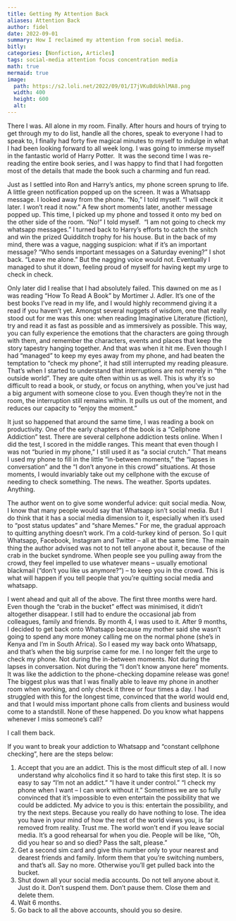 ```yaml
---
title: Getting My Attention Back
aliases: Attention Back
author: fidel
date: 2022-09-01
summary: How I reclaimed my attention from social media.
bitly: 
categories: [Nonfiction, Articles]
tags: social-media attention focus concentration media
math: true
mermaid: true
image:
  path: https://s2.loli.net/2022/09/01/I7jVKuBdUkhlMA8.png
  width: 400 
  height: 600 
  alt:
---
```


<!---Thursday 01 September 2022--->

There I was. All alone in my room. Finally. After hours and hours of trying to get through my to do list, handle all the chores, speak to everyone I had to speak to, I finally had forty five magical minutes to myself to indulge in what I had been looking forward to all week long. I was going to immerse myself in the fantastic world of Harry Potter.  It was the second time I was re-reading the entire book series, and I was happy to find that I had forgotten most of the details that made the book such a charming and fun read.

Just as I settled into Ron and Harry’s antics, my phone screen sprung to life. A little green notification popped up on the screen. It was a Whatsapp message. I looked away from the phone. “No,” I told myself. “I will check it later. I won’t read it now.” A few short moments later, another message popped up. This time, I picked up my phone and tossed it onto my bed on the other side of the room. “No!” I told myself.  “I am not going to check my whatsapp messages.” I turned back to Harry’s efforts to catch the snitch and win the prized Quidditch trophy for his house. But in the back of my mind, there was a vague, nagging suspicion: what if it’s an important message? “Who sends important messages on a Saturday evening?” I shot back. “Leave me alone.” But the nagging voice would not. Eventually I managed to shut it down, feeling proud of myself for having kept my urge to check in check.

  

Only later did I realise that I had absolutely failed. This dawned on me as I was reading “How To Read A Book” by Mortimer J. Adler. It’s one of the best books I’ve read in my life, and I would highly recommend giving it a read if you haven’t yet. Amongst several nuggets of wisdom, one that really stood out for me was this one: when reading Imaginative Literature (fiction), try and read it as fast as possible and as immersively as possible. This way, you can fully experience the emotions that the characters are going through with them, and remember the characters, events and places that keep the story tapestry hanging together. And that was when it hit me. Even though I had “managed” to keep my eyes away from my phone, and had beaten the temptation to “check my phone”, it had still interrupted my reading pleasure. That’s when I started to understand that interruptions are not merely in “the outside world”. They are quite often within us as well. This is why it’s so difficult to read a book, or study, or focus on anything, when you’ve just had a big argument with someone close to you. Even though they’re not in the room, the interruption still remains within. It pulls us out of the moment, and reduces our capacity to “enjoy the moment.”

It just so happened that around the same time, I was reading a book on productivity. One of the early chapters of the book is a “Cellphone Addiction” test. There are several cellphone addiction tests online. When I did the test, I scored in the middle ranges. This meant that even though I was not “buried in my phone,” I still used it as “a social crutch.” That means I used my phone to fill in the little “in-between moments,” the “lapses in conversation” and the “I don’t anyone in this crowd” situations. At those moments, I would invariably take out my cellphone with the excuse of needing to check something. The news. The weather. Sports updates. Anything.



The author went on to give some wonderful advice: quit social media. Now, I know that many people would say that Whatsapp isn’t social media. But I do think that it has a social media dimension to it, especially when it’s used to “post status updates” and “share Memes.” For me, the gradual approach to quitting anything doesn’t work. I’m a cold-turkey kind of person. So I quit Whatsapp, Facebook, Instagram and Twitter – all at the same time. The main thing the author advised was not to not tell anyone about it, because of the crab in the bucket syndrome. When people see you pulling away from the crowd, they feel impelled to use whatever means – usually emotional blackmail (“don’t you like us anymore?”) – to keep you in the crowd. This is what will happen if you tell people that you’re quitting social media and whatsapp.

  

I went ahead and quit all of the above. The first three months were hard. Even though the “crab in the bucket” effect was minimised, it didn’t altogether disappear. I still had to endure the occasional jab from colleagues, family and friends. By month 4, I was used to it. After 9 months, I decided to get back onto Whatsapp because my mother said she wasn’t going to spend any more money calling me on the normal phone (she’s in Kenya and I’m in South Africa). So I eased my way back onto Whatsapp, and that’s when the big surprise came for me. I no longer felt the urge to check my phone. Not during the in-between moments. Not during the lapses in conversation. Not during the “I don’t know anyone here” moments. It was like the addiction to the phone-checking dopamine release was gone! The biggest plus was that I was finally able to leave my phone in another room when working, and only check it three or four times a day. I had struggled with this for the longest time, convinced that the world would end, and that I would miss important phone calls from clients and business would come to a standstill. None of these happened. Do you know what happens whenever I miss someone’s call?

I call them back.

If you want to break your addiction to Whatsapp and “constant cellphone checking”, here are the steps below:

 1. Accept that you are an addict. This is the most difficult step of all. I now understand why alcoholics find it so hard to take this first step. It is so easy to say “I’m not an addict.” “I have it under control.” “I check my phone when I want – I can work without it.” Sometimes we are so fully convinced that it’s impossible to even entertain the possibility that we could be addicted. My advice to you is this: entertain the possibility, and try the next steps. Because you really do have nothing to lose. The idea you have in your mind of how the rest of the world views you, is far removed from reality. Trust me. The world won’t end if you leave social media. It’s a good rehearsal for when you die. People will be like, “Oh, did you hear so and so died? Pass the salt, please.”
 2. Get a second sim card and give this number only to your nearest and dearest friends and family. Inform them that you’re switching numbers, and that’s all. Say no more. Otherwise you’ll get pulled back into the bucket.
 3. Shut down all your social media accounts. Do not tell anyone about it. Just do it. Don’t suspend them. Don’t pause them. Close them and delete them.
 4. Wait 6 months.
 5. Go back to all the above accounts, should you so desire.

